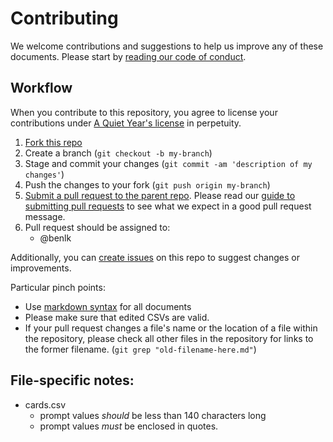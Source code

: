 # Contributing

We welcome contributions and suggestions to help us improve any of these documents. Please start by [reading our code of conduct](CODE_OF_CONDUCT.md).

## Workflow

When you contribute to this repository, you agree to license your contributions under [A Quiet Year's license](LICENSE.md) in perpetuity.

1.  [Fork this repo](https://help.github.com/articles/fork-a-repo)
2.  Create a branch (`git checkout -b my-branch`)
3.  Stage and commit your changes (`git commit -am 'description of my changes'`)
4.  Push the changes to your fork (`git push origin my-branch`)
5.  [Submit a pull request to the parent repo](https://help.github.com/articles/creating-a-pull-request). Please read our [guide to submitting pull requests](/how-to-work-with-us/pull-requests.md) to see what we expect in a good pull request message.
6.  Pull request should be assigned to:
	- @benlk

Additionally, you can [create issues](https://github.com/benlk/a-quiet-year/issues) on this repo to suggest changes or improvements.

Particular pinch points:

- Use [markdown syntax](https://help.github.com/categories/writing-on-github/) for all documents
- Please make sure that edited CSVs are valid.
- If your pull request changes a file's name or the location of a file within the repository, please check all other files in the repository for links to the former filename. (`git grep "old-filename-here.md"`)

## File-specific notes:

- cards.csv
	- prompt values *should* be less than 140 characters long
	- prompt values *must* be enclosed in quotes.
